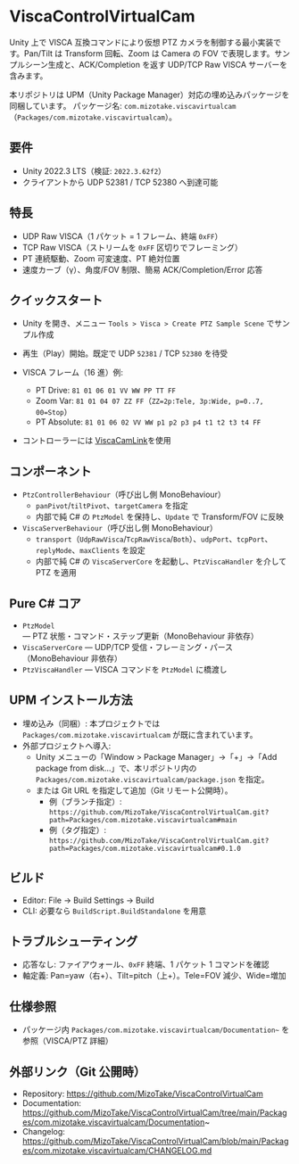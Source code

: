 # ViscaControlVirtualCam

Unity 上で VISCA 互換コマンドにより仮想 PTZ カメラを制御する最小実装です。Pan/Tilt は Transform 回転、Zoom は Camera の FOV で表現します。サンプルシーン生成と、ACK/Completion を返す UDP/TCP Raw VISCA サーバーを含みます。

本リポジトリは UPM（Unity Package Manager）対応の埋め込みパッケージを同梱しています。
パッケージ名: `com.mizotake.viscavirtualcam`（`Packages/com.mizotake.viscavirtualcam`）。

## 要件
- Unity 2022.3 LTS（検証: `2022.3.62f2`）
- クライアントから UDP 52381 / TCP 52380 へ到達可能

## 特長
- UDP Raw VISCA（1 パケット = 1 フレーム、終端 `0xFF`）
- TCP Raw VISCA（ストリームを `0xFF` 区切りでフレーミング）
- PT 連続駆動、Zoom 可変速度、PT 絶対位置
- 速度カーブ（γ）、角度/FOV 制限、簡易 ACK/Completion/Error 応答

## クイックスタート
- Unity を開き、メニュー `Tools > Visca > Create PTZ Sample Scene` でサンプル作成
- 再生（Play）開始。既定で UDP `52381` / TCP `52380` を待受
- VISCA フレーム（16 進）例:
  - PT Drive: `81 01 06 01 VV WW PP TT FF`
  - Zoom Var: `81 01 04 07 ZZ FF`（`ZZ=2p:Tele, 3p:Wide, p=0..7, 00=Stop`）
  - PT Absolute: `81 01 06 02 VV WW p1 p2 p3 p4 t1 t2 t3 t4 FF`

- コントローラーには [ViscaCamLink](https://github.com/misorrek/ViscaCamLink)を使用

## コンポーネント
- `PtzControllerBehaviour`（呼び出し側 MonoBehaviour）
  - `panPivot`/`tiltPivot`、`targetCamera` を指定
  - 内部で純 C# の `PtzModel` を保持し、`Update` で Transform/FOV に反映
- `ViscaServerBehaviour`（呼び出し側 MonoBehaviour）
  - `transport`（`UdpRawVisca`/`TcpRawVisca`/`Both`）、`udpPort`、`tcpPort`、`replyMode`、`maxClients` を設定
  - 内部で純 C# の `ViscaServerCore` を起動し、`PtzViscaHandler` を介して PTZ を適用

## Pure C# コア
- `PtzModel` — PTZ 状態・コマンド・ステップ更新（MonoBehaviour 非依存）
- `ViscaServerCore` — UDP/TCP 受信・フレーミング・パース（MonoBehaviour 非依存）
- `PtzViscaHandler` — VISCA コマンドを `PtzModel` に橋渡し

## UPM インストール方法
- 埋め込み（同梱）: 本プロジェクトでは `Packages/com.mizotake.viscavirtualcam` が既に含まれています。
- 外部プロジェクトへ導入:
  - Unity メニューの「Window > Package Manager」→「+」→「Add package from disk...」で、本リポジトリ内の `Packages/com.mizotake.viscavirtualcam/package.json` を指定。
  - または Git URL を指定して追加（Git リモート公開時）。
    - 例（ブランチ指定）: `https://github.com/MizoTake/ViscaControlVirtualCam.git?path=Packages/com.mizotake.viscavirtualcam#main`
    - 例（タグ指定）: `https://github.com/MizoTake/ViscaControlVirtualCam.git?path=Packages/com.mizotake.viscavirtualcam#0.1.0`

## ビルド
- Editor: File → Build Settings → Build
- CLI: 必要なら `BuildScript.BuildStandalone` を用意

## トラブルシューティング
- 応答なし: ファイアウォール、`0xFF` 終端、1 パケット 1 コマンドを確認
- 軸定義: Pan=yaw（右+）、Tilt=pitch（上+）。Tele=FOV 減少、Wide=増加

## 仕様参照
- パッケージ内 `Packages/com.mizotake.viscavirtualcam/Documentation~` を参照（VISCA/PTZ 詳細）

## 外部リンク（Git 公開時）
- Repository: https://github.com/MizoTake/ViscaControlVirtualCam
- Documentation: https://github.com/MizoTake/ViscaControlVirtualCam/tree/main/Packages/com.mizotake.viscavirtualcam/Documentation~
- Changelog: https://github.com/MizoTake/ViscaControlVirtualCam/blob/main/Packages/com.mizotake.viscavirtualcam/CHANGELOG.md



